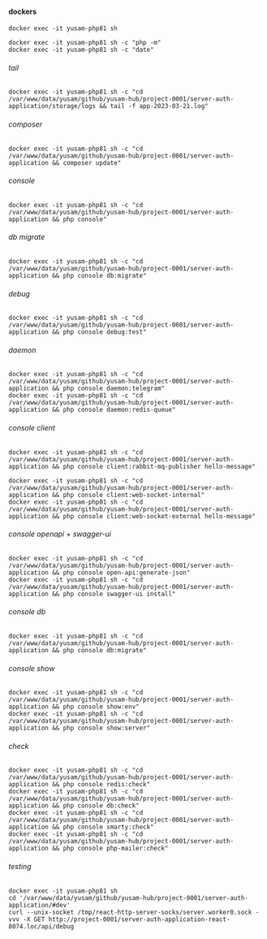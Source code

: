 #### dockers

    docker exec -it yusam-php81 sh

    docker exec -it yusam-php81 sh -c "php -m"
    docker exec -it yusam-php81 sh -c "date"

###### tail

    docker exec -it yusam-php81 sh -c "cd /var/www/data/yusam/github/yusam-hub/project-0001/server-auth-application/storage/logs && tail -f app-2023-03-21.log"

###### composer

    docker exec -it yusam-php81 sh -c "cd /var/www/data/yusam/github/yusam-hub/project-0001/server-auth-application && composer update"

###### console

    docker exec -it yusam-php81 sh -c "cd /var/www/data/yusam/github/yusam-hub/project-0001/server-auth-application && php console"

###### db migrate

    docker exec -it yusam-php81 sh -c "cd /var/www/data/yusam/github/yusam-hub/project-0001/server-auth-application && php console db:migrate"

###### debug

    docker exec -it yusam-php81 sh -c "cd /var/www/data/yusam/github/yusam-hub/project-0001/server-auth-application && php console debug:test"

###### daemon

    docker exec -it yusam-php81 sh -c "cd /var/www/data/yusam/github/yusam-hub/project-0001/server-auth-application && php console daemon:telegram"
    docker exec -it yusam-php81 sh -c "cd /var/www/data/yusam/github/yusam-hub/project-0001/server-auth-application && php console daemon:redis-queue"

###### console client

    docker exec -it yusam-php81 sh -c "cd /var/www/data/yusam/github/yusam-hub/project-0001/server-auth-application && php console client:rabbit-mq-publisher hello-message"

    docker exec -it yusam-php81 sh -c "cd /var/www/data/yusam/github/yusam-hub/project-0001/server-auth-application && php console client:web-socket-internal"
    docker exec -it yusam-php81 sh -c "cd /var/www/data/yusam/github/yusam-hub/project-0001/server-auth-application && php console client:web-socket-external hello-message"

###### console openapi + swagger-ui

    docker exec -it yusam-php81 sh -c "cd /var/www/data/yusam/github/yusam-hub/project-0001/server-auth-application && php console open-api:generate-json"
    docker exec -it yusam-php81 sh -c "cd /var/www/data/yusam/github/yusam-hub/project-0001/server-auth-application && php console swagger-ui install"

###### console db

    docker exec -it yusam-php81 sh -c "cd /var/www/data/yusam/github/yusam-hub/project-0001/server-auth-application && php console db:migrate"

###### console show

    docker exec -it yusam-php81 sh -c "cd /var/www/data/yusam/github/yusam-hub/project-0001/server-auth-application && php console show:env"
    docker exec -it yusam-php81 sh -c "cd /var/www/data/yusam/github/yusam-hub/project-0001/server-auth-application && php console show:server"

###### check

    docker exec -it yusam-php81 sh -c "cd /var/www/data/yusam/github/yusam-hub/project-0001/server-auth-application && php console redis:check"    
    docker exec -it yusam-php81 sh -c "cd /var/www/data/yusam/github/yusam-hub/project-0001/server-auth-application && php console db:check"    
    docker exec -it yusam-php81 sh -c "cd /var/www/data/yusam/github/yusam-hub/project-0001/server-auth-application && php console smarty:check"
    docker exec -it yusam-php81 sh -c "cd /var/www/data/yusam/github/yusam-hub/project-0001/server-auth-application && php console php-mailer:check"    

###### testing

    docker exec -it yusam-php81 sh
    cd '/var/www/data/yusam/github/yusam-hub/project-0001/server-auth-application/#dev'
    curl --unix-socket /tmp/react-http-server-socks/server.worker0.sock -vvv -X GET http://project-0001/server-auth-application-react-8074.loc/api/debug